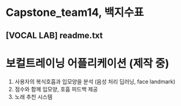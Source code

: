 # Capstone_team14, 백지수표 

## [VOCAL LAB] readme.txt

# 보컬트레이닝 어플리케이션 (제작 중)
1. 사용자의 복식호흡과 입모양을 분석 (음성 처리 딥러닝, face landmark)
2. 점수와 함께 입모양, 호흡 피드백 제공
3. 노래 추천 시스템

